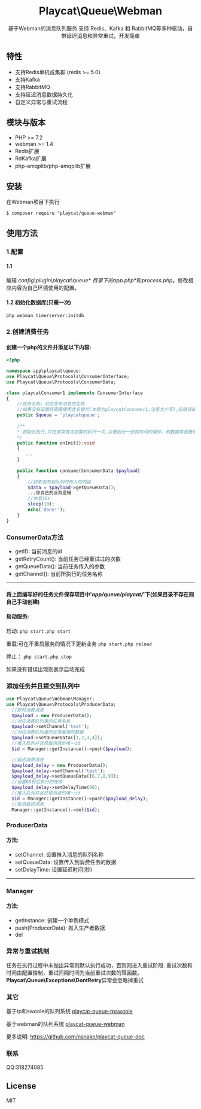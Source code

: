 
<h1 align="center">Playcat\Queue\Webman</h1>

<p align="center">基于Webman的消息队列服务
支持 Redis、Kafka 和 RabbitMQ等多种驱动，自带延迟消息和异常重试，开发简单</p>

## 特性

- 支持Redis单机或集群 (redis >= 5.0)
- 支持Kafka
- 支持RabbitMQ
- 支持延迟消息数据持久化
- 自定义异常与重试流程

## 模块与版本

- PHP >= 7.2
- webman >= 1.4
- Redis扩展
- RdKafka扩展
- php-amqplib/php-amqplib扩展

## 安装
在Webman项目下执行
```shell
$ composer require "playcat/queue-webman"
```

## 使用方法

### 1.配置

#### 1.1
编辑 **config\plugin\playcat\queue\** 目录下的**app.php**和*process.php*。修改相应内容为自己环境使用的配置。

#### 1.2 初始化数据库(只需一次)

```
php webman timerserver:initdb
```

### 2.创建消费任务

#### 创建一个php的文件并添加以下内容:

```php
<?php

namespace app\playcat\queue;
use Playcat\Queue\Protocols\ConsumerInterface;
use Playcat\Queue\Protocols\ConsumerData;

class playcatConsumer1 implements ConsumerInterface
{
    //任务名称，对应发布消息的名称
    //如果没有设置将直接使用类名替代(本例为playcatConsumer1,注意大小写),后继该属性会被取消掉以便更好理解.
    public $queue = 'playcatqueue';
    
    /**
    * 初始化执行,只在该类首次加载时执行一次,以便执行一些耗时间的操作，例数据库连接或者初始化一些数据等,该方法不接收和返回参数,可不写。
    */
    public function onInit():void
    {
       ...
    }
    
    public function consume(ConsumerData $payload)
    {
        //获取发布到队列时传入的内容
        $data = $payload->getQueueData();
        ...你自己的业务逻辑
        //休息10s
        sleep(10);
        echo('done!');
    }
}

```

### ConsumerData方法

- getID: 当前消息的id
- getRetryCount(): 当前任务已经重试过的次数
- getQueueData():  当前任务传入的参数
- getChannel(): 当前所执行的任务名称
- - -

#### 将上面编写好的任务文件保存项目中'*app/queue/playcat/*'下(如果目录不存在则自己手动创建)


#### 启动服务:

启动:
`php start.php start`

重载:可在不重启服务的情况下更新业务
`php start.php reload`

停止：
`php start.php stop`

如果没有错误出现则表示启动完成

### 添加任务并且提交到队列中

```php
use Playcat\Queue\Webman\Manager;
use Playcat\Queue\Protocols\ProducerData;
  //即时消费消息
  $payload = new ProducerData();
  //对应消费队列里的任务名称
  $payload->setChannel('test');
  //对应消费队列里的任务使用的数据
  $payload->setQueueData([1,2,3,4]);
  //推入队列并且获取消息的唯一id
  $id = Manager::getInstance()->push($payload);

  //延迟消费消息
  $payload_delay = new ProducerData();
  $payload_delay->setChannel('test');
  $payload_delay->setQueueData([6,7,8,9]);
  //设置60秒后执行的任务
  $payload_delay->setDelayTime(60);
  //推入队列并且获取消息的唯一id
  $id = Manager::getInstance()->push($payload_delay);
  //取消延迟消息
  Manager::getInstance()->del($id);
```


### ProducerData
#### 方法:
- setChannel: 设置推入消息的队列名称
- setQueueData: 设置传入到消费任务的数据
- setDelayTime: 设置延迟时间(秒)
- - -

### Manager
#### 方法:
- getInstance: 创建一个单例模式
- push(ProducerData): 推入生产者数据
- del

### 异常与重试机制

任务在执行过程中未抛出异常则默认执行成功，否则则进入重试阶段.
重试次数和时间由配置控制，重试间隔时间为当前重试次数的幂函数。
**Playcat\Queue\Exceptions\DontRetry**异常会忽略掉重试


### 其它

基于tp和swoole的队列系统
[playcat-queue-tpswoole](https://github.com/nsnake/playcat-queue-tpswoole)

基于webman的队列系统
[playcat-queue-webman](https://github.com/nsnake/playcat-queue-webman)

更多说明: https://github.com/nsnake/playcat-queue-doc

### 联系
QQ:318274085

## License

MIT
